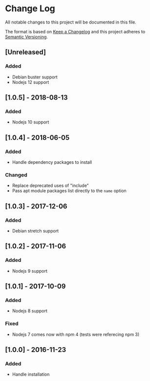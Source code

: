 # Change Log
All notable changes to this project will be documented in this file.

The format is based on [Keep a Changelog](http://keepachangelog.com/)
and this project adheres to [Semantic Versioning](http://semver.org/).

## [Unreleased]
### Added
- Debian buster support
- Nodejs 12 support

## [1.0.5] - 2018-08-13
### Added
- Nodejs 10 support

## [1.0.4] - 2018-06-05
### Added
- Handle dependency packages to install

### Changed
- Replace deprecated uses of "include"
- Pass apt module packages list directly to the `name` option

## [1.0.3] - 2017-12-06
### Added
- Debian stretch support

## [1.0.2] - 2017-11-06
### Added
- Nodejs 9 support

## [1.0.1] - 2017-10-09
### Added
- Nodejs 8 support

### Fixed
- Nodejs 7 comes now with npm 4 (tests were referecing npm 3)

## [1.0.0] - 2016-11-23
### Added
- Handle installation
